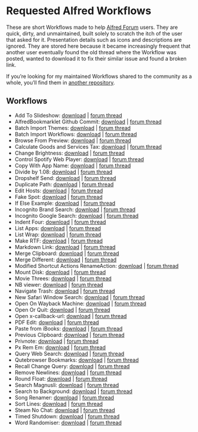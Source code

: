 # Requested Alfred Workflows

These are short Workflows made to help [Alfred Forum](https://www.alfredforum.com/) users. They are quick, dirty, and unmaintained, built solely to scratch the itch of the user that asked for it. Presentation details such as icons and descriptions are ignored. They are stored here because it became increasingly frequent that another user eventually found the old thread where the Workflow was posted, wanted to download it to fix their similar issue and found a broken link.

If you’re looking for my maintained Workflows shared to the community as a whole, you’ll find them in [another repository](https://github.com/vitorgalvao/alfred-workflows/).

## Workflows

* Add To Slideshow: [download](https://raw.githubusercontent.com/vitorgalvao/requested-alfred-workflows/master/Workflows/Add%20To%20Slideshow.alfredworkflow) | [forum thread](https://www.alfredforum.com/topic/11758-help-converting-a-keyboard-maestro-macro-into-a-workflow/)
* AlfredBookmarklet Github Commit: [download](https://raw.githubusercontent.com/vitorgalvao/requested-alfred-workflows/master/Workflows/AlfredBookmarklet%20Github%20Commit.alfredworkflow) | [forum thread](https://www.alfredforum.com/topic/11833-how-to-write-an-alfred-workflow-to-go-to-bottom-of-github-page-and-click-commit-changes-button/)
* Batch Import Themes: [download](https://raw.githubusercontent.com/vitorgalvao/requested-alfred-workflows/master/Workflows/Batch%20Import%20Themes.alfredworkflow) | [forum thread](https://www.alfredforum.com/topic/2531-batch-workflowtheme-importing/?tab=comments#comment-87886)
* Batch Import Workflows: [download](https://raw.githubusercontent.com/vitorgalvao/requested-alfred-workflows/master/Workflows/Batch%20Import%20Workflows.alfredworkflow) | [forum thread](https://www.alfredforum.com/topic/2531-batch-workflowtheme-importing/)
* Browse From Preview: [download](https://raw.githubusercontent.com/vitorgalvao/requested-alfred-workflows/master/Workflows/Browse%20From%20Preview.alfredworkflow) | [forum thread](https://www.alfredforum.com/topic/12275-moving-files-opened-in-preview/)
* Calculate Goods and Services Tax: [download](https://raw.githubusercontent.com/vitorgalvao/requested-alfred-workflows/master/Workflows/Calculate%20Goods%20and%20Services%20Tax.alfredworkflow) | [forum thread](https://www.alfredforum.com/topic/17490-how-can-i-create-a-keyword-workflow-to-calculate-gst/)
* Change Brightness: [download](https://raw.githubusercontent.com/vitorgalvao/requested-alfred-workflows/master/Workflows/Change%20Brightness.alfredworkflow) | [forum thread](https://www.alfredforum.com/topic/12176-screen-brightness-adjustment/)
* Control Spotify Web Player: [download](https://raw.githubusercontent.com/vitorgalvao/requested-alfred-workflows/master/Workflows/Control%20Spotify%20Web%20Player.alfredworkflow) | [forum thread](https://www.alfredforum.com/topic/13945-spotify-web-player-control-via-keyboard-shortcuts-via-alfred/)
* Copy With App Name: [download](https://raw.githubusercontent.com/vitorgalvao/requested-alfred-workflows/master/Workflows/Copy%20With%20App%20Name.alfredworkflow) | [forum thread](https://www.alfredforum.com/topic/14496-clipboard-history-source-application-in-workflow-output/)
* Divide by 1.08: [download](https://raw.githubusercontent.com/vitorgalvao/requested-alfred-workflows/master/Workflows/Divide%20by%201.08.alfredworkflow) | [forum thread](https://www.alfredforum.com/topic/17158-simple-math-formula-help/)
* Dropshelf Send: [download](https://raw.githubusercontent.com/vitorgalvao/requested-alfred-workflows/master/Workflows/Dropshelf%20Send.alfredworkflow) | [forum thread](https://www.alfredforum.com/topic/5051-send-to-dropshelf/)
* Duplicate Path: [download](https://raw.githubusercontent.com/vitorgalvao/requested-alfred-workflows/master/Workflows/Duplicate%20Path.alfredworkflow) | [forum thread](https://www.alfredforum.com/topic/16114-workflow-to-duplicate-a-file/)
* Edit Hosts: [download](https://raw.githubusercontent.com/vitorgalvao/requested-alfred-workflows/master/Workflows/Edit%20Hosts.alfredworkflow) | [forum thread](https://www.alfredforum.com/topic/12292-modify-host-files/)
* Fake Spot: [download](https://raw.githubusercontent.com/vitorgalvao/requested-alfred-workflows/master/Workflows/Fake%20Spot.alfredworkflow) | [forum thread](https://www.alfredforum.com/topic/12344-fakespot-script/)
* If Else Example: [download](https://raw.githubusercontent.com/vitorgalvao/requested-alfred-workflows/master/Workflows/If%20Else%20Example.alfredworkflow) | [forum thread](https://www.alfredforum.com/topic/11655-if-no-filter-matches-do-this-else/)
* Incognito Brand Search: [download](https://raw.githubusercontent.com/vitorgalvao/requested-alfred-workflows/master/Workflows/Incognito%20Brand%20Search.alfredworkflow) | [forum thread](https://www.alfredforum.com/topic/12135-three-keywords-search-in-private-window/)
* Incognito Google Search: [download](https://raw.githubusercontent.com/vitorgalvao/requested-alfred-workflows/master/Workflows/Incognito%20Google%20Search.alfredworkflow) | [forum thread](https://www.alfredforum.com/topic/12748-private-search-on-google/)
* Indent Four: [download](https://raw.githubusercontent.com/vitorgalvao/requested-alfred-workflows/master/Workflows/Indent%20Four.alfredworkflow) | [forum thread](https://www.alfredforum.com/topic/12145-paste-with-indent/)
* List Apps: [download](https://raw.githubusercontent.com/vitorgalvao/requested-alfred-workflows/master/Workflows/List%20Apps.alfredworkflow) | [forum thread](https://www.alfredforum.com/topic/17247-is-spotlight-required-for-apps-only/)
* List Wrap: [download](https://raw.githubusercontent.com/vitorgalvao/requested-alfred-workflows/master/Workflows/List%20Wrap.alfredworkflow) | [forum thread](https://www.alfredforum.com/topic/11662-wrap-plain-text-into-html-tags-unmarked-and-marked-list/)
* Make RTF: [download](https://raw.githubusercontent.com/vitorgalvao/requested-alfred-workflows/master/Workflows/Make%20RTF.alfredworkflow) | [forum thread](https://www.alfredforum.com/topic/2957-newfile-%E2%80%94-creates-a-new-file-in-the-current-finder-directory/)
* Markdown Link: [download](https://raw.githubusercontent.com/vitorgalvao/requested-alfred-workflows/master/Workflows/Markdown%20Link.alfredworkflow) | [forum thread](https://www.alfredforum.com/topic/16289-how-to-set-up-a-keyboard-shortcut-for-turning-selected-text-into-a-markdown-link/)
* Merge Clipboard: [download](https://raw.githubusercontent.com/vitorgalvao/requested-alfred-workflows/master/Workflows/Merge%20Clipboard.alfredworkflow) | [forum thread](https://www.alfredforum.com/topic/13952-append-clipboard-customizable-key-shortcut/)
* Merge Different: [download](https://raw.githubusercontent.com/vitorgalvao/requested-alfred-workflows/master/Workflows/Merge%20Different.alfredworkflow) | [forum thread](https://www.alfredforum.com/topic/12077-changing-merge-clipboard-shortcut/)
* Modified Shortcut Actions RenameAction: [download](https://raw.githubusercontent.com/vitorgalvao/requested-alfred-workflows/master/Workflows/Modified%20Shortcut%20Actions%20RenameAction.alfredworkflow) | [forum thread](https://www.alfredforum.com/topic/17463-create-a-rename-filefolder-universal-action-within-alfred/)
* Mount Disk: [download](https://raw.githubusercontent.com/vitorgalvao/requested-alfred-workflows/master/Workflows/Mount%20Disk.alfredworkflow) | [forum thread](https://www.alfredforum.com/topic/16328-workflow-to-mount-volumes/)
* Movie Threes: [download](https://raw.githubusercontent.com/vitorgalvao/requested-alfred-workflows/master/Workflows/Movie%20Threes.alfredworkflow) | [forum thread](https://www.alfredforum.com/topic/12339-websearch-with-multiple-urls-one-query/)
* NB viewer: [download](https://raw.githubusercontent.com/vitorgalvao/requested-alfred-workflows/master/Workflows/NB%20Viewer.alfredworkflow) | [forum thread](https://www.alfredforum.com/topic/11847-workflow-to-render-github-ipynb-files-nicely-using-nbviewer/)
* Navigate Trash: [download](https://raw.githubusercontent.com/vitorgalvao/requested-alfred-workflows/master/Workflows/Navigate%20Trash.alfredworkflow) | [forum thread](https://www.alfredforum.com/topic/15868-trash-folder-allow-browse-put-back-definitely-delete-from-alfred-search-bar/)
* New Safari Window Search: [download](https://raw.githubusercontent.com/vitorgalvao/requested-alfred-workflows/master/Workflows/New%20Safari%20Window%20Search.alfredworkflow) | [forum thread](https://www.alfredforum.com/topic/17265-is-there-a-way-to-open-google-search-in-a-new-window-instead-of-tab-in-safari/)
* Open On Wayback Machine: [download](https://raw.githubusercontent.com/vitorgalvao/requested-alfred-workflows/master/Workflows/Open%20On%20Wayback%20Machine.alfredworkflow) | [forum thread](https://www.alfredforum.com/topic/15887-need-assistance-producing-a-workflow/)
* Open Or Quit: [download](https://raw.githubusercontent.com/vitorgalvao/requested-alfred-workflows/master/Workflows/Open%20Or%20Quit.alfredworkflow) | [forum thread](https://www.alfredforum.com/topic/15082-ive-set-up-a-workflow-so-that-when-i-use-a-keyword-two-applications-open-how-can-i-set-it-up-so-if-i-type-the-same-keyword-but-the-two-applications-are-already-open-the-applications-quit-instead/)
* Open x-callback-url: [download](https://raw.githubusercontent.com/vitorgalvao/requested-alfred-workflows/master/Workflows/Open%20x-callback-url.alfredworkflow) | [forum thread](https://www.alfredforum.com/topic/12768-mishandling-of-x-devonthink-item-urls/)
* PDF Edit: [download](https://raw.githubusercontent.com/vitorgalvao/requested-alfred-workflows/master/Workflows/PDF%20Edit.alfredworkflow) | [forum thread](https://www.alfredforum.com/topic/11944-pdf-metadata-editor/)
* Paste from iBooks: [download](https://raw.githubusercontent.com/vitorgalvao/requested-alfred-workflows/master/Workflows/Paste%20from%20iBooks.alfredworkflow) | [forum thread](https://www.alfredforum.com/topic/9696-workflow-strip-citation-from-ibooks-selection-and-append-to-text-file/?tab=comments#comment-89537)
* Previous Clipboard: [download](https://raw.githubusercontent.com/vitorgalvao/requested-alfred-workflows/master/Workflows/Previous%20Clipboard.alfredworkflow) | [forum thread](https://www.alfredforum.com/topic/13589-script-filter-choose-from-recent-clipboard-history-items/)
* Privnote: [download](https://raw.githubusercontent.com/vitorgalvao/requested-alfred-workflows/master/Workflows/Privnote.alfredworkflow) | [forum thread](https://www.alfredforum.com/topic/13699-i-am-looking-for-someone-who-can-create-workflow-on-my-list/)
* Px Rem Em: [download](https://raw.githubusercontent.com/vitorgalvao/requested-alfred-workflows/master/Workflows/Px%20Rem%20Em.alfredworkflow) | [forum thread](https://www.alfredforum.com/topic/12340-calculate-px-to-rem-and-em/)
* Query Web Search: [download](https://raw.githubusercontent.com/vitorgalvao/requested-alfred-workflows/master/Workflows/Query%20Web%20Search.alfredworkflow) | [forum thread](https://www.alfredforum.com/topic/13982-create-hotkey-workflow-for-when-alfred-is-open-or-try-to-match-spotlight/)
* Qutebrowser Bookmarks: [download](https://raw.githubusercontent.com/vitorgalvao/requested-alfred-workflows/master/Workflows/Qutebrowser%20Bookmarks.alfredworkflow) | [forum thread](https://www.alfredforum.com/topic/12104-open-url-from-flat-bookmarks-file-qutebrowser/)
* Recall Change Query: [download](https://raw.githubusercontent.com/vitorgalvao/requested-alfred-workflows/master/Workflows/Recall%20Change%20Query.alfredworkflow) | [forum thread](https://www.alfredforum.com/topic/12753-option-suffixes-instead-of-prefixes/)
* Remove Newlines: [download](https://raw.githubusercontent.com/vitorgalvao/requested-alfred-workflows/master/Workflows/Remove%20Newlines.alfredworkflow) | [forum thread](https://www.alfredforum.com/topic/11858-how-to-remove-returns-from-clipboard/)
* Round Float: [download](https://raw.githubusercontent.com/vitorgalvao/requested-alfred-workflows/master/Workflows/Round%20Float.alfredworkflow) | [forum thread](https://www.alfredforum.com/topic/12772-a-simple-question-about-python/)
* Search Magnusli: [download](https://raw.githubusercontent.com/vitorgalvao/requested-alfred-workflows/master/Workflows/Search%20Magnusli.alfredworkflow) | [forum thread](https://www.alfredforum.com/topic/11701-newbie-web-search-without-http-links/)
* Search to Background: [download](https://raw.githubusercontent.com/vitorgalvao/requested-alfred-workflows/master/Workflows/Search%20to%20Background.alfredworkflow) | [forum thread](https://www.alfredforum.com/topic/11783-run-browser-web-search-in-the-background/?tab=comments#comment-73186)
* Song Renamer: [download](https://raw.githubusercontent.com/vitorgalvao/requested-alfred-workflows/master/Workflows/Song%20Renamer.alfredworkflow) | [forum thread](https://www.alfredforum.com/topic/12137-rename-file-using-its-parent-directory-name/)
* Sort Lines: [download](https://raw.githubusercontent.com/vitorgalvao/requested-alfred-workflows/master/Workflows/Sort%20Lines.alfredworkflow) | [forum thread](https://www.alfredforum.com/topic/11588-sort-selected-lines-of-text-alphabetically/)
* Steam No Chat: [download](https://raw.githubusercontent.com/vitorgalvao/requested-alfred-workflows/master/Workflows/Steam%20No%20Chat.alfredworkflow) | [forum thread](https://www.alfredforum.com/topic/11762-best-way-to-launch-application-with-params-from-alfred/)
* Timed Shutdown: [download](https://raw.githubusercontent.com/vitorgalvao/requested-alfred-workflows/master/Workflows/Timed%20Shutdown.alfredworkflow) | [forum thread](https://www.alfredforum.com/topic/14440-schedule-shutdown/)
* Word Randomiser: [download](https://raw.githubusercontent.com/vitorgalvao/requested-alfred-workflows/master/Workflows/Word%20Randomiser.alfredworkflow) | [forum thread](https://www.alfredforum.com/topic/17484-word-randomizerscrambler-feature/)
